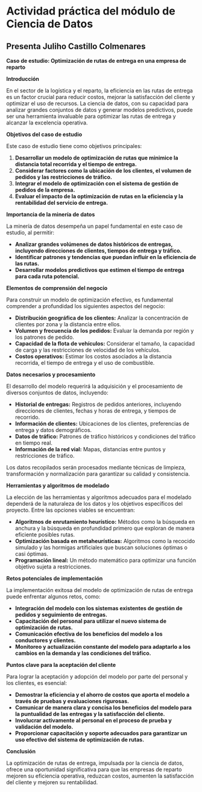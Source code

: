 # Actividad práctica del módulo de Ciencia de Datos

## Presenta Juliho Castillo Colmenares

**Caso de estudio: Optimización de rutas de entrega en una empresa de reparto**

**Introducción**

En el sector de la logística y el reparto, la eficiencia en las rutas de entrega es un factor crucial para reducir costos, mejorar la satisfacción del cliente y optimizar el uso de recursos. La ciencia de datos, con su capacidad para analizar grandes conjuntos de datos y generar modelos predictivos, puede ser una herramienta invaluable para optimizar las rutas de entrega y alcanzar la excelencia operativa.

**Objetivos del caso de estudio**

Este caso de estudio tiene como objetivos principales:

1. **Desarrollar un modelo de optimización de rutas que minimice la distancia total recorrida y el tiempo de entrega.**
2. **Considerar factores como la ubicación de los clientes, el volumen de pedidos y las restricciones de tráfico.**
3. **Integrar el modelo de optimización con el sistema de gestión de pedidos de la empresa.**
4. **Evaluar el impacto de la optimización de rutas en la eficiencia y la rentabilidad del servicio de entrega.**

**Importancia de la minería de datos**

La minería de datos desempeña un papel fundamental en este caso de estudio, al permitir:

- **Analizar grandes volúmenes de datos históricos de entregas, incluyendo direcciones de clientes, tiempos de entrega y tráfico.**
- **Identificar patrones y tendencias que puedan influir en la eficiencia de las rutas.**
- **Desarrollar modelos predictivos que estimen el tiempo de entrega para cada ruta potencial.**

**Elementos de comprensión del negocio**

Para construir un modelo de optimización efectivo, es fundamental comprender a profundidad los siguientes aspectos del negocio:

- **Distribución geográfica de los clientes:** Analizar la concentración de clientes por zona y la distancia entre ellos.
- **Volumen y frecuencia de los pedidos:** Evaluar la demanda por región y los patrones de pedido.
- **Capacidad de la flota de vehículos:** Considerar el tamaño, la capacidad de carga y las restricciones de velocidad de los vehículos.
- **Costos operativos:** Estimar los costos asociados a la distancia recorrida, el tiempo de entrega y el uso de combustible.

**Datos necesarios y procesamiento**

El desarrollo del modelo requerirá la adquisición y el procesamiento de diversos conjuntos de datos, incluyendo:

- **Historial de entregas:** Registros de pedidos anteriores, incluyendo direcciones de clientes, fechas y horas de entrega, y tiempos de recorrido.
- **Información de clientes:** Ubicaciones de los clientes, preferencias de entrega y datos demográficos.
- **Datos de tráfico:** Patrones de tráfico históricos y condiciones del tráfico en tiempo real.
- **Información de la red vial:** Mapas, distancias entre puntos y restricciones de tráfico.

Los datos recopilados serán procesados mediante técnicas de limpieza, transformación y normalización para garantizar su calidad y consistencia.

**Herramientas y algoritmos de modelado**

La elección de las herramientas y algoritmos adecuados para el modelado dependerá de la naturaleza de los datos y los objetivos específicos del proyecto. Entre las opciones viables se encuentran:

- **Algoritmos de enrutamiento heurístico:** Métodos como la búsqueda en anchura y la búsqueda en profundidad primero que exploran de manera eficiente posibles rutas.
- **Optimización basada en metaheurísticas:** Algoritmos como la recocido simulado y las hormigas artificiales que buscan soluciones óptimas o casi óptimas.
- **Programación lineal:** Un método matemático para optimizar una función objetivo sujeta a restricciones.

**Retos potenciales de implementación**

La implementación exitosa del modelo de optimización de rutas de entrega puede enfrentar algunos retos, como:

- **Integración del modelo con los sistemas existentes de gestión de pedidos y seguimiento de entregas.**
- **Capacitación del personal para utilizar el nuevo sistema de optimización de rutas.**
- **Comunicación efectiva de los beneficios del modelo a los conductores y clientes.**
- **Monitoreo y actualización constante del modelo para adaptarlo a los cambios en la demanda y las condiciones del tráfico.**

**Puntos clave para la aceptación del cliente**

Para lograr la aceptación y adopción del modelo por parte del personal y los clientes, es esencial:

- **Demostrar la eficiencia y el ahorro de costos que aporta el modelo a través de pruebas y evaluaciones rigurosas.**
- **Comunicar de manera clara y concisa los beneficios del modelo para la puntualidad de las entregas y la satisfacción del cliente.**
- **Involucrar activamente al personal en el proceso de prueba y validación del modelo.**
- **Proporcionar capacitación y soporte adecuados para garantizar un uso efectivo del sistema de optimización de rutas.**

**Conclusión**

La optimización de rutas de entrega, impulsada por la ciencia de datos, ofrece una oportunidad significativa para que las empresas de reparto mejoren su eficiencia operativa, reduzcan costos, aumenten la satisfacción del cliente y mejoren su rentabilidad.